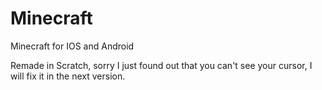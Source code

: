 # Minecraft
Minecraft for IOS and Android

Remade in Scratch, sorry I just found out that you can't see your cursor, I will fix it in the next version.
